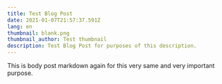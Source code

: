 ```yaml
---
title: Test Blog Post
date: 2021-01-07T21:57:37.591Z
lang: en
thumbnail: blank.png
thumbnail_author: Test thumbnail
description: Test Blog Post for purposes of this description.
---
```

This is body post markdown again for this very same and very important purpose.